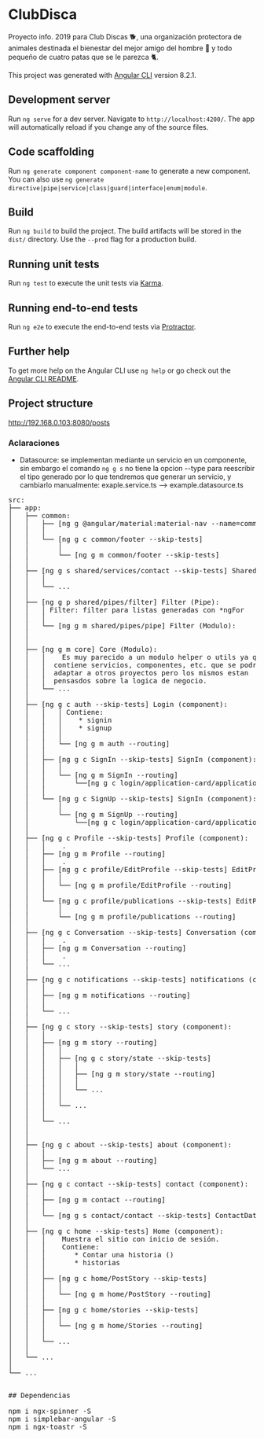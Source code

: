 # ClubDisca
Proyecto info. 2019 para Club Discas 🐕, una organización protectora de animales destinada el bienestar del mejor amigo del hombre 🐶 y todo pequeño de cuatro patas que se le parezca 🐈.

This project was generated with [Angular CLI](https://github.com/angular/angular-cli) version 8.2.1.

## Development server

Run `ng serve` for a dev server. Navigate to `http://localhost:4200/`. The app will automatically reload if you change any of the source files.

## Code scaffolding

Run `ng generate component component-name` to generate a new component. You can also use `ng generate directive|pipe|service|class|guard|interface|enum|module`.

## Build

Run `ng build` to build the project. The build artifacts will be stored in the `dist/` directory. Use the `--prod` flag for a production build.

## Running unit tests

Run `ng test` to execute the unit tests via [Karma](https://karma-runner.github.io).

## Running end-to-end tests

Run `ng e2e` to execute the end-to-end tests via [Protractor](http://www.protractortest.org/).

## Further help

To get more help on the Angular CLI use `ng help` or go check out the [Angular CLI README](https://github.com/angular/angular-cli/blob/master/README.md).

## Project structure

http://192.168.0.103:8080/posts

### Aclaraciones
- Datasource: se implementan mediante un servicio en un componente, sin embargo el comando `ng g s` no tiene la opcion --type para reescribir el tipo generado por lo que tendremos que generar un servicio, y cambiarlo manualmente:
  exaple.service.ts --> example.datasource.ts

<pre>
src:
├── app:
│   ├── common:
│   │   ├── [ng g @angular/material:material-nav --name=common/menu --skip-tests] Menú de navegación (component):
│   │   │
│   │   └── [ng g c common/footer --skip-tests]
│   │       │
│   │       └── [ng g m common/footer --skip-tests]
│   │
│   ├── [ng g s shared/services/contact --skip-tests] Shared (Modulo):
│   │   │  
│   │   └── ...
│   │   
│   ├── [ng g p shared/pipes/filter] Filter (Pipe):
│   │   │ Filter: filter para listas generadas con *ngFor
│   │   │  
│   │   └── [ng g m shared/pipes/pipe] Filter (Modulo):
│   │
│   │
│   ├── [ng g m core] Core (Modulo):
│   │   │    Es muy parecido a un modulo helper o utils ya que
│   │   │  contiene servicios, componentes, etc. que se podrian
│   │   │  adaptar a otros proyectos pero los mismos estan
│   │   │  pensasdos sobre la logica de negocio.
│   │   └── ...
│   │   
│   ├── [ng g c auth --skip-tests] Login (component):
│   │   │   │ Contiene:
│   │   │   │    * signin
│   │   │   │    * signup
│   │   │   │
│   │   │   └── [ng g m auth --routing]
│   │   │
│   │   ├── [ng g c SignIn --skip-tests] SignIn (component):
│   │   │   │
│   │   │   └── [ng g m SignIn --routing]
│   │   │       └──[ng g c login/application-card/application]
│   │   │
│   │   └── [ng g c SignUp --skip-tests] SignIn (component):
│   │       │
│   │       └── [ng g m SignUp --routing]
│   │           └──[ng g c login/application-card/application]
│   │   
│   ├── [ng g c Profile --skip-tests] Profile (component):
│   │   │    .
│   │   ├── [ng g m Profile --routing]
│   │   │    .
│   │   ├── [ng g c profile/EditProfile --skip-tests] EditProfil (component)
│   │   │   │   
│   │   │   └── [ng g m profile/EditProfile --routing]
│   │   │
│   │   └── [ng g c profile/publications --skip-tests] EditProfil (component)
│   │       │   
│   │       └── [ng g m profile/publications --routing]
│   │   
│   ├── [ng g c Conversation --skip-tests] Conversation (component)
│   │   │    .
│   │   ├── [ng g m Conversation --routing]
│   │   │    .
│   │   └── ...
│   │
│   ├── [ng g c notifications --skip-tests] notifications (component):
│   │   │
│   │   ├── [ng g m notifications --routing]
│   │   │
│   │   └── ...
│   │
│   ├── [ng g c story --skip-tests] story (component):
│   │   │
│   │   ├── [ng g m story --routing]
│   │   │   │
│   │   │   ├── [ng g c story/state --skip-tests]
│   │   │   │   │
│   │   │   │   ├── [ng g m story/state --routing]
│   │   │   │   │
│   │   │   │   └── ...
│   │   │   │   
│   │   │   └── ...
│   │   │
│   │   └── ...
│   │
│   │
│   ├── [ng g c about --skip-tests] about (component):
│   │   │
│   │   ├── [ng g m about --routing]
│   │   └── ...
│   │
│   ├── [ng g c contact --skip-tests] contact (component):
│   │   │
│   │   ├── [ng g m contact --routing]
│   │   │
│   │   └── [ng g s contact/contact --skip-tests] ContactDataSource (datasource)
│   │
│   ├── [ng g c home --skip-tests] Home (component):
│   │   │    Muestra el sitio con inicio de sesión.
│   │   │    Contiene:
│   │   │       * Contar una historia ()
│   │   │       * historias
│   │   │   
│   │   ├── [ng g c home/PostStory --skip-tests]
│   │   │   │
│   │   │   └── [ng g m home/PostStory --routing]
│   │   │   
│   │   ├── [ng g c home/stories --skip-tests]
│   │   │   │
│   │   │   └── [ng g m home/Stories --routing]
│   │   │   
│   │   └── ...
│   │   
│   └── ...
│   
└── ...
<pre>

## Dependencias

npm i ngx-spinner -S
npm i simplebar-angular -S
npm i ngx-toastr -S
